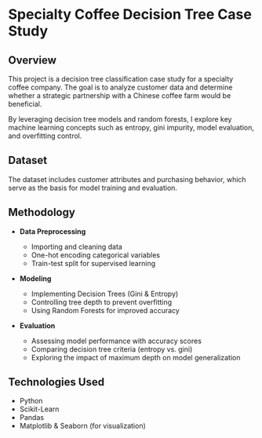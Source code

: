 # Specialty Coffee Decision Tree Case Study

## Overview
This project is a decision tree classification case study for a specialty coffee company. The goal is to analyze customer data and determine whether a strategic partnership with a Chinese coffee farm would be beneficial. 

By leveraging decision tree models and random forests, I explore key machine learning concepts such as entropy, gini impurity, model evaluation, and overfitting control.

## Dataset
The dataset includes customer attributes and purchasing behavior, which serve as the basis for model training and evaluation.

## Methodology
- **Data Preprocessing**
  - Importing and cleaning data
  - One-hot encoding categorical variables
  - Train-test split for supervised learning

- **Modeling**
  - Implementing Decision Trees (Gini & Entropy)
  - Controlling tree depth to prevent overfitting
  - Using Random Forests for improved accuracy

- **Evaluation**
  - Assessing model performance with accuracy scores
  - Comparing decision tree criteria (entropy vs. gini)
  - Exploring the impact of maximum depth on model generalization

## Technologies Used
- Python
- Scikit-Learn
- Pandas
- Matplotlib & Seaborn (for visualization)
